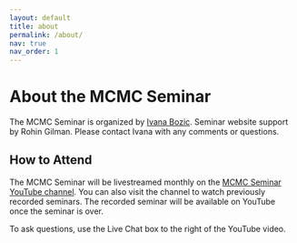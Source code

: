 ```yaml
---
layout: default
title: about
permalink: /about/
nav: true
nav_order: 1
---
```


# About the MCMC Seminar

The MCMC Seminar is organized by [Ivana Bozic](https://www.ivanabozic.com/). Seminar website support by Rohin Gilman. Please contact Ivana with any comments or questions.

## How to Attend

The MCMC Seminar will be livestreamed monthly on the [MCMC Seminar YouTube channel](https://www.youtube.com/@mcmcseminar1442). You can also visit the channel to watch previously recorded seminars. The recorded seminar will be available on YouTube once the seminar is over.

To ask questions, use the Live Chat box to the right of the YouTube video.

